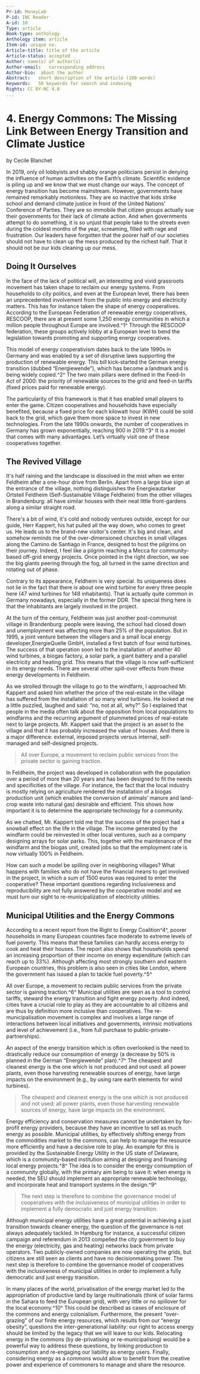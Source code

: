 ```yaml
---
Pr-id: MoneyLab
P-id: INC Reader
A-id: 10
Type: article
Book-type: anthology
Anthology item: article
Item-id: unique no.
Article-title: title of the article
Article-status: accepted
Author: name(s) of author(s)
Author-email:   corresponding address
Author-bio:  about the author
Abstract:   short description of the article (100 words)
Keywords:   50 keywords for search and indexing
Rights: CC BY-NC 4.0
...
```



# 4. Energy Commons: The Missing Link Between Energy Transition and Climate Justice

by Cecile Blanchet

In 2019, only oil lobbyists and shabby orange politicians persist in
denying the influence of human activities on the Earth’s climate.
Scientific evidence is piling up and we know that we must change our
ways. The concept of energy transition has become mainstream. However,
governments have remained remarkably motionless. They are so inactive
that kids strike school and demand climate justice in front of the
United Nations’ Conference of Parties. They are so immobile that citizen
groups actually sue their governments for their lack of climate action.
And when governments attempt to do something, it is so unjust that
people take to the streets even during the coldest months of the year,
screaming, filled with rage and frustration. Our leaders have forgotten
that the poorer half of our societies should not have to clean up the
mess produced by the richest half. That it should not be our kids
cleaning up our mess.

## Doing It Ourselves

In the face of the lack of political will, an interesting and vivid
grassroots movement has taken shape to reclaim our energy systems. From
households to city politics, and even at the European level, there has
been an unprecedented involvement from the public into energy and
electricity matters. This has for instance taken the shape of energy
cooperatives. According to the European Federation of renewable energy
cooperatives, RESCOOP, there are at present some 1,250 energy
communities in which a million people throughout Europe are involved.^1^
Through the RESCOOP federation, these groups actively lobby at a
European level to bend the legislation towards promoting and supporting
energy cooperatives.

This model of energy cooperativism dates back to the late 1990s in
Germany and was enabled by a set of disruptive laws supporting the
production of renewable energy. This bill kick-started the German energy
transition (dubbed “Energiewende”), which has become a landmark and is
being widely copied.^2^ The two main pillars were defined in the Feed-In
Act of 2000: the priority of renewable sources to the grid and feed-in
tariffs (fixed prices paid for renewable energy).

The particularity of this framework is that it has enabled small players
to enter the game. Citizen cooperatives and households have especially
benefited, because a fixed price for each kilowatt hour (KWH) could be
sold back to the grid, which gave them more space to invest in new
technologies. From the late 1990s onwards, the number of cooperatives in
Germany has grown exponentially, reaching 900 in 2019.^3^ It is a model
that comes with many advantages. Let’s virtually visit one of these
cooperatives together.

## The Revived Village

It's half raining and the landscape is dissolved in the mist when we
enter Feldheim after a one-hour drive from Berlin. Apart from a large
blue sign at the entrance of the village, nothing distinguishes the
Energieautarker Ortsteil Feldheim (Self-Sustainable Village Feldheim)
from the other villages in Brandenburg: all have similar houses with
their neat little front-gardens along a similar straight road.

There's a bit of wind, it's cold and nobody ventures outside, except for
our guide, Herr Kappert, his hat pulled all the way down, who comes to
greet us. He leads us to the brand-new visitor's center. It's big and
clean, and somehow reminds me of the over-dimensioned churches in small
villages along the Camino de Santiago in France, designed to host the
pilgrims on their journey. Indeed, I feel like a pilgrim reaching a
Mecca for community-based off-grid energy projects. Once pointed in the
right direction, we see the big giants peering through the fog, all
turned in the same direction and rotating out of phase.

Contrary to its appearance, Feldheim is very special. Its uniqueness
does not lie in the fact that there is about one wind turbine for every
three people here (47 wind turbines for 148 inhabitants). That is
actually quite common in Germany nowadays, especially in the former DDR.
The special thing here is that the inhabitants are largely involved in
the project.

At the turn of the century, Feldheim was just another post-communist
village in Brandenburg: people were leaving, the school had closed down
and unemployment was affecting more than 25% of the population. But in
1995, a joint venture between the villagers and a small local energy
developer,EnergieQuelle GmbH, installed a first batch of four wind
turbines. The success of that operation soon led to the installation of
another 40 wind turbines, a biogas factory, a solar park, a giant
battery and a parallel electricity and heating grid. This means that the
village is now self-sufficient in its energy needs. There are several
other spill-over effects from these energy developments in Feldheim.

As we strolled through the village to go to the windfarm, I approached
Mr. Kappert and asked him whether the price of the real-estate in the
village has suffered from the installation of so many wind turbines. He
looked at me a little puzzled, laughed and said: “no, not at all, why?”
So I explained that people in the media often talk about the opposition
from local populations to windfarms and the recurring argument of
plummeted prices of real-estate next to large projects. Mr. Kappert said
that the project is an asset to the village and that it has probably
increased the value of houses. And there is a major difference:
external, imposed projects versus internal, self-managed and
self-designed projects.

> All over Europe, a movement to reclaim public services from the
> private sector is gaining traction.

In Feldheim, the project was developed in collaboration with the
population over a period of more than 20 years and has been designed to
fit the needs and specificities of the village. For instance, the fact
that the local industry is mostly relying on agriculture rendered the
installation of a biogas production unit (which enables the conversion
of animals’ manure and land-crop waste into natural gas) desirable and
efficient. This shows how important it is to determine the appropriate
technology for a community.

As we chatted, Mr. Kappert told me that the success of the project had a
snowball effect on the life in the village. The income generated by the
windfarm could be reinvested in other local ventures, such as a company
designing arrays for solar parks. This, together with the maintenance of
the windfarm and the biogas unit, created jobs so that the employment
rate is now virtually 100% in Feldheim.

How can such a model be spilling over in neighboring villages? What
happens with families who do not have the financial means to get
involved in the project, in which a sum of 1500 euros was required to
enter the cooperative? These important questions regarding inclusiveness
and reproducibility are not fully answered by the cooperative model and
we must turn our sight to re-municipalization of electricity utilities.

## Municipal Utilities and the Energy Commons

According to a recent report from the Right to Energy Coalition^4^,
poorer households in many European countries face moderate to extreme
levels of fuel poverty. This means that these families can hardly access
energy to cook and heat their houses. The report also shows that
households spend an increasing proportion of their income on energy
expenditure (which can reach up to 33%). Although affecting most
strongly southern and eastern European countries, this problem is also
seen in cities like London, where the government has issued a plan to
tackle fuel poverty.^5^

All over Europe, a movement to reclaim public services from the private
sector is gaining traction.^6^ Municipal utilities are seen as a tool to
control tariffs, steward the energy transition and fight energy poverty.
And indeed, cities have a crucial role to play as they are accountable
to all citizens and are thus by definition more inclusive than
cooperatives. The re-municipalisation movement is complex and involves a
large range of interactions between local initiatives and governments,
intrinsic motivations and level of achievement (i.e., from full purchase
to public-private-partnerships).

An aspect of the energy transition which is often overlooked is the need
to drastically reduce our consumption of energy (a decrease by 50% is
planned in the German “Energiewende” plan).^7^ The cheapest and cleanest
energy is the one which is not produced and not used: all power plants,
even those harvesting renewable sources of energy, have large impacts on
the environment (e.g., by using rare earth elements for wind turbines).

> The cheapest and cleanest energy is the one which is not produced and
> not used: all power plants, even those harvesting renewable sources of
> energy, have large impacts on the environment.

Energy efficiency and conservation measures cannot be undertaken by
for-profit energy providers, because they have an incentive to sell as
much energy as possible. Municipal utilities, by effectively shifting
energy from the commodities market to the commons, can help to manage
the resource more efficiently and have a decisive role to play. An
example for this is provided by the Sustainable Energy Utility in the US
state of Delaware, which is a community-based institution aiming at
designing and financing local energy projects.^8^ The idea is to consider
the energy consumption of a community globally, with the primary aim
being to save it: when energy is needed, the SEU should implement an
appropriate renewable technology, and incorporate heat and transport
systems in the design.^9^

> The next step is therefore to combine the governance model of
> cooperatives with the inclusiveness of municipal utilities in order to
> implement a fully democratic and just energy transition.

Although municipal energy utilities have a great potential in achieving
a just transition towards cleaner energy, the question of the governance
is not always adequately tackled. In Hamburg for instance, a successful
citizen campaign and referendum in 2013 compelled the city government to
buy the energy (electricity, gas and heating) networks back from private
operators. Two publicly-owned companies are now operating the grids, but
citizens are still seen as clients and have no decisionmaking power. The
next step is therefore to combine the governance model of cooperatives
with the inclusiveness of municipal utilities in order to implement a
fully democratic and just energy transition.

In many places of the world, privatisation of the energy market led to
the appropriation of productive land by large multinationals (think of
solar farms in the Sahara to feed the European grid), with very little
or no spillover for the local economy.^10^ This could be described as
cases of enclosure of the commons and energy colonialism. Furthermore,
the present “over-grazing” of our finite energy resources, which results
from our “energy obesity”, questions the inter-generational liability:
our right to access energy should be limited by the legacy that we will
leave to our kids. Relocating energy in the commons (by de-privatising
or re-municipalising) would be a powerful way to address these
questions, by linking production to consumption and re-engaging our
liability as energy users. Finally, considering energy as a commons
would allow to benefit from the creative power and experience of
commoners to manage and share the resource.
